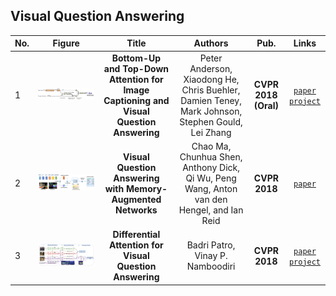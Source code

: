 ## Visual Question Answering
|No. |Figure   |Title   |Authors  |Pub.  |Links|
|-----|:-----:|:-----:|:-----:|:-----:|:---:|
|1|![ImCap-VQA](data/ImCap-VQA.png)|__Bottom-Up and Top-Down Attention for Image Captioning and Visual Question Answering__|Peter Anderson, Xiaodong He, Chris Buehler, Damien Teney, Mark Johnson, Stephen Gould, Lei Zhang|__CVPR 2018 (Oral)__|[`paper`](https://arxiv.org/abs/1707.07998v3) [`project`](http://www.panderson.me/up-down-attention/)|
|2|![Memory-Augmented-Net](data/Memory-Augmented-Net.png)|__Visual Question Answering with Memory-Augmented Networks__|Chao Ma, Chunhua Shen, Anthony Dick, Qi Wu, Peng Wang, Anton van den Hengel, and Ian Reid|__CVPR 2018__|[`paper`](https://arxiv.org/abs/1707.04968v2)|
|3|![Differential-Attention-VQA](data/Differential-Attention-VQA.png)|__Differential Attention for Visual Question Answering__|Badri Patro, Vinay P. Namboodiri|__CVPR 2018__|[`paper`](https://arxiv.org/abs/1804.00298v1) [`project`]( https://badripatro.github.io/DVQA/)|